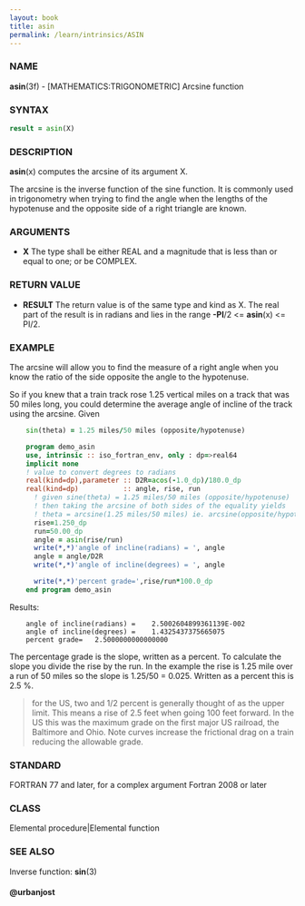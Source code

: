 ```yaml
---
layout: book
title: asin
permalink: /learn/intrinsics/ASIN
---
```

### NAME

__asin__(3f) - \[MATHEMATICS:TRIGONOMETRIC\] Arcsine function

### SYNTAX

```fortran
result = asin(X)
```

### DESCRIPTION

__asin__(x) computes the arcsine of its argument X.

The arcsine is the inverse function of the sine function. It is commonly
used in trigonometry when trying to find the angle when the lengths of
the hypotenuse and the opposite side of a right triangle are known.

### ARGUMENTS

  - __X__
    The type shall be either REAL and a magnitude that is less than or
    equal to one; or be COMPLEX.

### RETURN VALUE

  - __RESULT__
    The return value is of the same type and kind as X. The real part of
    the result is in radians and lies in the range __-PI__/2 \<=
    __asin__(x) \<= PI/2.

### EXAMPLE

The arcsine will allow you to find the measure of a right angle when you
know the ratio of the side opposite the angle to the hypotenuse.

So if you knew that a train track rose 1.25 vertical miles on a track
that was 50 miles long, you could determine the average angle of incline
of the track using the arcsine. Given

```fortran
    sin(theta) = 1.25 miles/50 miles (opposite/hypotenuse)

    program demo_asin
    use, intrinsic :: iso_fortran_env, only : dp=>real64
    implicit none
    ! value to convert degrees to radians
    real(kind=dp),parameter :: D2R=acos(-1.0_dp)/180.0_dp
    real(kind=dp)           :: angle, rise, run
      ! given sine(theta) = 1.25 miles/50 miles (opposite/hypotenuse)
      ! then taking the arcsine of both sides of the equality yields
      ! theta = arcsine(1.25 miles/50 miles) ie. arcsine(opposite/hypotenuse)
      rise=1.250_dp
      run=50.00_dp
      angle = asin(rise/run)
      write(*,*)'angle of incline(radians) = ', angle
      angle = angle/D2R
      write(*,*)'angle of incline(degrees) = ', angle

      write(*,*)'percent grade=',rise/run*100.0_dp
    end program demo_asin
```

Results:

```
    angle of incline(radians) =    2.5002604899361139E-002
    angle of incline(degrees) =    1.4325437375665075
    percent grade=   2.5000000000000000
```

The percentage grade is the slope, written as a percent. To calculate
the slope you divide the rise by the run. In the example the rise is
1.25 mile over a run of 50 miles so the slope is 1.25/50 = 0.025.
Written as a percent this is 2.5 %.

> for the US, two and 1/2 percent is generally thought of as the upper
> limit. This means a rise of 2.5 feet when going 100 feet forward. In
> the US this was the maximum grade on the first major US railroad, the
> Baltimore and Ohio. Note curves increase the frictional drag on a
> train reducing the allowable grade.

### STANDARD

FORTRAN 77 and later, for a complex argument Fortran 2008 or later

### CLASS

Elemental procedure\|Elemental function

### SEE ALSO

Inverse function: __sin__(3)

#### @urbanjost
